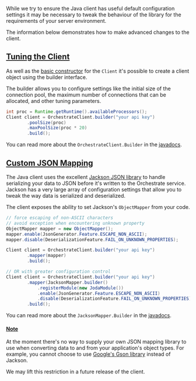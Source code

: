 While we try to ensure the Java client has useful default configuration settings
 it may be necessary to tweak the behaviour of the library for the requirements
 of your server environment.

The information below demonstrates how to make advanced changes to the client.

## <a name="tuning"></a> [Tuning the Client](#tuning)

As well as the [basic constructor](querying#constructing-a-client) for the
 `Client` it's possible to create a client object using the builder
 interface.

The builder allows you to configure settings like the initial size of the
 connection pool, the maximum number of connections that can be allocated, and
 other tuning parameters.

```java
int proc = Runtime.getRuntime().availableProcessors();
Client client = OrchestrateClient.builder("your api key")
        .poolSize(proc)
        .maxPoolSize(proc * 20)
        .build();
```

You can read more about the `OrchestrateClient.Builder` in the [javadocs](/javadoc/latest/io/orchestrate/client/OrchestrateClient.Builder.html).

## <a name="json-mapping"></a> [Custom JSON Mapping](#json-mapping)

The Java client uses the excellent [Jackson JSON library](http://wiki.fasterxml.com/JacksonHome)
 to handle serializing your data to JSON before it's written to the
 Orchestrate service. Jackson has a very large array of configuration settings
 that allow you to tweak the way data is serialized and deserialized.

The client exposes the ability to set Jackson's `ObjectMapper` from your code.

```java
// force escaping of non-ASCII characters
// avoid exception when encountering unknown property
ObjectMapper mapper = new ObjectMapper();
mapper.enable(JsonGenerator.Feature.ESCAPE_NON_ASCII);
mapper.disable(DeserializationFeature.FAIL_ON_UNKNOWN_PROPERTIES);

Client client = OrchestrateClient.builder("your api key")
		.mapper(mapper)
		.build();

// OR with greater configuration control
Client client = OrchestrateClient.builder("your api key")
	    .mapper(JacksonMapper.builder()
	        .registerModule(new JodaModule())
	        .enable(JsonGenerator.Feature.ESCAPE_NON_ASCII)
	        .disable(DeserializationFeature.FAIL_ON_UNKNOWN_PROPERTIES))
	    .build();
```

You can read more about the `JacksonMapper.Builder` in the
 [javadocs](/javadoc/latest/io/orchestrate/client/JacksonMapper.Builder.html).

#### <a name="json-mapping-note"></a> [Note](#json-mapping-note)

At the moment there's no way to supply your own JSON mapping library to use when
 converting data to and from your application's object types. For example, you
 cannot choose to use [Google's Gson library](https://code.google.com/p/google-gson/)
 instead of Jackson.

We may lift this restriction in a future release of the client.
